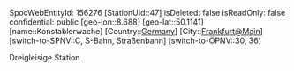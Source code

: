 ﻿---
location: [50.1141,8.688]
type: Station
tags:
- geo/Station

---
SpocWebEntityId: 156276
[StationUId::47]
isDeleted: false
isReadOnly: false
confidential: public
[geo-lon::8.688]
[geo-lat::50.1141]
[name::Konstablerwache]
[Country::[Germany](geo/Continent/Europe/Germany.md)]
[City::[Frankfurt@Main](geo/Continent/Europe/Germany/Hessen/Frankfurt@Main.md)]
[switch-to-SPNV::C, S-Bahn, Straßenbahn]
[switch-to-ÖPNV::30, 36]

Dreigleisige Station
